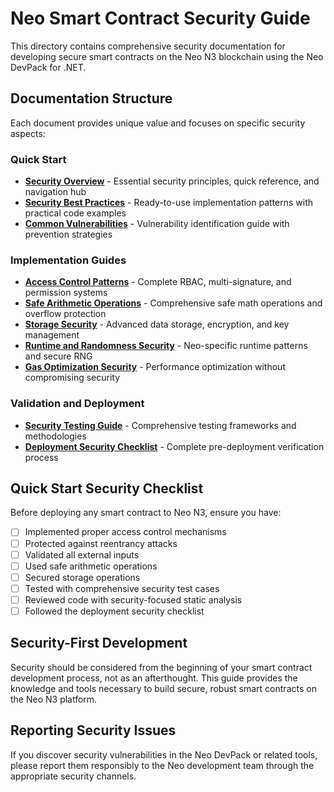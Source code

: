# Neo Smart Contract Security Guide

This directory contains comprehensive security documentation for developing secure smart contracts on the Neo N3 blockchain using the Neo DevPack for .NET.

## Documentation Structure

Each document provides unique value and focuses on specific security aspects:

### Quick Start
- **[Security Overview](security-overview.md)** - Essential security principles, quick reference, and navigation hub
- **[Security Best Practices](security-best-practices.md)** - Ready-to-use implementation patterns with practical code examples
- **[Common Vulnerabilities](common-vulnerabilities.md)** - Vulnerability identification guide with prevention strategies

### Implementation Guides
- **[Access Control Patterns](access-control-patterns.md)** - Complete RBAC, multi-signature, and permission systems
- **[Safe Arithmetic Operations](safe-arithmetic.md)** - Comprehensive safe math operations and overflow protection
- **[Storage Security](storage-security.md)** - Advanced data storage, encryption, and key management
- **[Runtime and Randomness Security](runtime-and-randomness.md)** - Neo-specific runtime patterns and secure RNG
- **[Gas Optimization Security](gas-security.md)** - Performance optimization without compromising security

### Validation and Deployment
- **[Security Testing Guide](security-testing.md)** - Comprehensive testing frameworks and methodologies
- **[Deployment Security Checklist](deployment-checklist.md)** - Complete pre-deployment verification process

## Quick Start Security Checklist

Before deploying any smart contract to Neo N3, ensure you have:

- [ ] Implemented proper access control mechanisms
- [ ] Protected against reentrancy attacks
- [ ] Validated all external inputs
- [ ] Used safe arithmetic operations
- [ ] Secured storage operations
- [ ] Tested with comprehensive security test cases
- [ ] Reviewed code with security-focused static analysis
- [ ] Followed the deployment security checklist

## Security-First Development

Security should be considered from the beginning of your smart contract development process, not as an afterthought. This guide provides the knowledge and tools necessary to build secure, robust smart contracts on the Neo N3 platform.

## Reporting Security Issues

If you discover security vulnerabilities in the Neo DevPack or related tools, please report them responsibly to the Neo development team through the appropriate security channels.